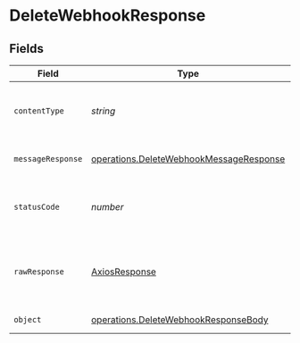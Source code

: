 # DeleteWebhookResponse


## Fields

| Field                                                                                                     | Type                                                                                                      | Required                                                                                                  | Description                                                                                               |
| --------------------------------------------------------------------------------------------------------- | --------------------------------------------------------------------------------------------------------- | --------------------------------------------------------------------------------------------------------- | --------------------------------------------------------------------------------------------------------- |
| `contentType`                                                                                             | *string*                                                                                                  | :heavy_check_mark:                                                                                        | HTTP response content type for this operation                                                             |
| `messageResponse`                                                                                         | [operations.DeleteWebhookMessageResponse](../../../sdk/models/operations/deletewebhookmessageresponse.md) | :heavy_minus_sign:                                                                                        | A confirmation message                                                                                    |
| `statusCode`                                                                                              | *number*                                                                                                  | :heavy_check_mark:                                                                                        | HTTP response status code for this operation                                                              |
| `rawResponse`                                                                                             | [AxiosResponse](https://axios-http.com/docs/res_schema)                                                   | :heavy_check_mark:                                                                                        | Raw HTTP response; suitable for custom response parsing                                                   |
| `object`                                                                                                  | [operations.DeleteWebhookResponseBody](../../../sdk/models/operations/deletewebhookresponsebody.md)       | :heavy_minus_sign:                                                                                        | Error response.                                                                                           |